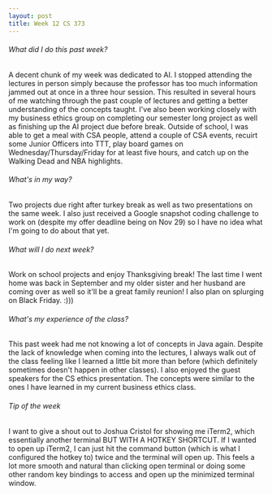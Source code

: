 ```yaml
---
layout: post
title: Week 12 CS 373
---
```


###### What did I do this past week?
A decent chunk of my week was dedicated to AI. I stopped attending the lectures in person simply because the professor has too much information jammed out at once in a three hour session. This resulted in several hours of me watching through the past couple of lectures and getting a better understanding of the concepts taught. I've also been working closely with my business ethics group on completing our semester long project as well as finishing up the AI project due before break. Outside of school, I was able to get a meal with CSA people, attend a couple of CSA events, recuirt some Junior Officers into TTT, play board games on Wednesday/Thursday/Friday for at least five hours, and catch up on the Walking Dead and NBA highlights.

###### What's in my way?
Two projects due right after turkey break as well as two presentations on the same week. I also just received a Google snapshot coding challenge to work on (despite my offer deadline being on Nov 29) so I have no idea what I'm going to do about that yet.

###### What will I do next week?
Work on school projects and enjoy Thanksgiving break! The last time I went home was back in September and my older sister and her husband are coming over as well so it'll be a great family reunion! I also plan on splurging on Black Friday. :)))

###### What's my experience of the class?
This past week had me not knowing a lot of concepts in Java again. Despite the lack of knowledge when coming into the lectures, I always walk out of the class feeling like I learned a little bit more than before (which definitely sometimes doesn't happen in other classes). I also enjoyed the guest speakers for the CS ethics presentation. The concepts were similar to the ones I have learned in my current business ethics class.

###### Tip of the week
I want to give a shout out to Joshua Cristol for showing me iTerm2, which essentially another terminal BUT WITH A HOTKEY SHORTCUT. If I wanted to open up iTerm2, I can just hit the command button (which is what I configured the hotkey to) twice and the terminal will open up. This feels a lot more smooth and natural than clicking open terminal or doing some other random key bindings to access and open up the minimized terminal window.

